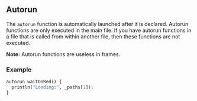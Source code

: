 ## Autorun

The `autorun` function is automatically launched after it is declared. Autorun functions are only executed in the main file. If you have autorun functions in a file that is called from within another file, then these functions are not executed.

**Note:** Autorun functions are useless in frames.

### Example

```python
autorun waitOnRed() {
  println("Loading:", _paths[1]);
}
```